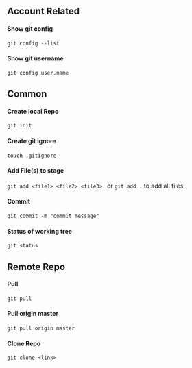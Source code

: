 ## Account Related

#### Show git config 
``` git config --list ```
#### Show git username 
``` git config user.name ```

## Common 

#### Create local Repo 
``` git init ```
#### Create git ignore 
``` touch .gitignore ```

#### Add File(s) to stage 
``` git add <file1> <file2> <file3>  ```   or ``` git add . ``` to add all files.
#### Commit 
``` git commit -m "commit message" ```
#### Status of working tree 
``` git status ```

## Remote Repo 

#### Pull 
``` git pull ```
#### Pull origin master 
``` git pull origin master ```
#### Clone Repo 
``` git clone <link> ```
